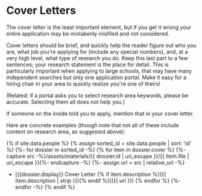# Cover Letters

The cover letter is the least important element, but if you get it wrong
your entire application may be mistakenly misfiled and not considered. 

Cover letters should be brief, and quickly help the reader figure out who you
are, what job you're applying for (include any special numbers), and, at a very
high level, what type of research you do. Keep this last part to a few
sentences; your research statement is the place for detail. This is particularly
important when applying to large schools, that may have many independent
searches but only one application portal. Make it easy for a hiring chair in
your area to quickly realize you're one of theirs!

(Related: if a portal asks you to select research area keywords, please be
accurate. Selecting them all does not help you.)

If someone on the inside told you to apply, mention that in your cover letter.

Here are concrete examples (though note that not all of these include content
on research area, as suggested above):

{% if site.data.people %}
{% assign sorted_id = site.data.people | sort: 'id' %}
{%- for dossier in sorted_id -%}
{% for item in dossier.cover %}
{%- capture src -%}/assets/materials/{{ dossier.id | uri_escape }}/{{ item.file | uri_escape }}{%- endcapture -%}
{%- assign url = src | relative_url -%}
- [{{dossier.display}} Cover Letter {% if item.description %}({{ item.description | strip }}){% endif %}]({{ url }})
{% endfor %}
{%- endfor -%}
{% endif %}
